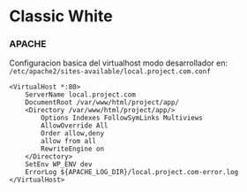 
# Classic White


### APACHE
Configuracion basica del virtualhost modo desarrollador en: ` /etc/apache2/sites-available/local.project.com.conf`

	<VirtualHost *:80>
		ServerName local.project.com
		DocumentRoot /var/www/html/project/app/
		<Directory /var/www/html/project/app/>
			Options Indexes FollowSymLinks Multiviews
			AllowOverride All
			Order allow,deny
			allow from all
			RewriteEngine on
		</Directory>
		SetEnv WP_ENV dev
		ErrorLog ${APACHE_LOG_DIR}/local.project.com-error.log
	</VirtualHost>
